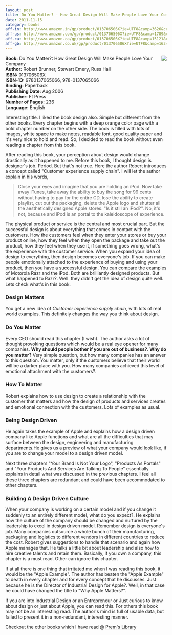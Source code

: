 ```yaml
---
layout: post
title: Do You Matter? - How Great Design Will Make People Love Your Company
date: 2011-11-15
category: books
aff-in: http://www.amazon.in/gp/product/013706506X?ie=UTF8&camp=3626&creativeASIN=013706506X&linkCode=xm2&tag=smileprem-in-21
aff-us: http://www.amazon.com/gp/product/013706506X?ie=UTF8&camp=1789&creativeASIN=013706506X&linkCode=xm2&tag=smileprem-us-20
aff-ca: http://www.amazon.ca/gp/product/013706506X?ie=UTF8&camp=15121&creativeASIN=013706506X&linkCode=xm2&tag=smileprem-ca-20
aff-gb: http://www.amazon.co.uk/gp/product/013706506X?ie=UTF8&camp=1634&creativeASIN=013706506X&linkCode=xm2&tag=smileprem-gb-21
---
```


<img style="clear: right; float: right; margin-bottom: 1em; margin-left: 1em;" 
src="{{site.img-url}}/do-you-matter-robert-brunner-stewart-emery-russ-hall.jpg"/>
**Book:** Do You Matter?: How Great Design Will Make People Love Your Company  
**Author:** Robert Brunner, Stewart Emery, Russ Hall  
**ISBN:** 013706506X  
**ISBN-13:** 9780137065066, 978-0137065066  
**Binding:** Paperback  
**Publishing Date:** Aug 2006  
**Publisher:** Ft Press  
**Number of Pages:** 236  
**Language:** English  
  
Interesting title. I liked the book design also. Simple but different from the other books. Every chapter begins with a deep orange color page with a bold chapter number on the other side. The book is filled with lots of images, white space to make notes, readable font, good quality paper and it's very nice to hold and read. So, I decided to read the book without even reading a chapter from this book.  
  
After reading this book, your perception about design would change drastically as it happened to me. Before this book, I thought design is designer's job. Period. But that's not true. Here the author Robert introduces a concept called "Customer experience supply chain". I will let the author explain in his words,  

> Close your eyes and imagine that you are holding an iPod. Now take away iTunes, take away the ability to buy the song for 99 cents without having to pay for the entire CD, lose the ability to create playlist, cut out the packaging, delete the Apple logo and shutter all the aesthetically designed Apple stores. "Is it still an iPod?". No, it's not, because and iPod is an portal to the kaleidoscope of experience.  

The physical product or service is the central and most crucial part. But the successful design is about everything that comes in contact with the customers. How the customers feel when they enter your stores or buy your product online, how they feel when they open the package and take out the product, how they feel when they use it, if something goes wrong, what's the experience with the customer service. When you expand your idea of design to everything, then design becomes everyone's job. If you can make people emotionally attached to the experience of buying and using your product, then you have a successful design. You can compare the examples of Motorola Razr and the iPod. Both are brilliantly designed products. But what happened to Razr?. Well. they didn't get the idea of design quite well.  
Lets check what's in this book.  
  
### Design Matters  
You get a new idea of *Customer experience supply chain*, with lots of real world examples. This definitely changes the way you think about design.  
  
### Do You Matter  
Every CEO should read this chapter (I wish). The author asks a lot of thought provoking questions which would be a real eye opener for many companies. **Why should people bother if you are out of business?. Why do you matter?** Very simple question, but how many companies has an answer to this question. You matter, only if the customers believe that their world will be a darker place with you. How many companies achieved this level of emotional attachment with the customers?.  
  
### How To Matter  
Robert explains how to use design to create a relationship with the customer that matters and how the design of products and services creates and emotional connection with the customers. Lots of examples as usual.  
  
### Being Design Driven
He again takes the example of Apple and explains how a design driven company like Apple functions and what are all the difficulties that may surface between the design, engineering and manufacturing departments.He gives us a preview of what your company would look like, if you are to change your model to a design driven model.  
  
Next three chapters "Your Brand Is Not Your Logo", "Products As Portals" and "Your Products And Services Are Talking To People" essentially explains in detail what was discussed in the previous chapters. I feel all these three chapters are redundant and could have been accommodated to other chapters.  
  
### Building A Design Driven Culture  
When your company is working on a certain model and if you change it suddenly to an entirely different model, what do you expect?. He explains how the culture of the company should be changed and nurtured by the leadership to excel in design driven model. Remember design is everyone's job. Many companies outsource a whole bunch of their manufacturing, packaging and logistics to different vendors in different countries to reduce the cost. Robert gives suggestions to handle that scenario and again how Apple manages that. He talks a little bit about leadership and also how to hire creative talents and retain them. Basically, if you own a company, this chapter is a must read. Other can ignore this chapter.  
  
If at all there is one thing that irritated me when I was reading this book, it would be the "Apple Example". The author has beaten the "Apple Example" to death in every chapter and for every concept that he discusses. Just because he is the Director of Industrial Design for Apple?. Well, in that case he could have changed the title to "Why Apple Matters?".  
  
If you are into Industrial Design or an Entrepreneur or Just curious to know about design or just about Apple, you can read this. For others this book may not be an interesting read. The author's mind is full of usable data, but failed to present it in a non-redundant, interesting manner.  

Checkout the other books which I have read @ [Prem's Library]({{site.url}}/category/books/)  
